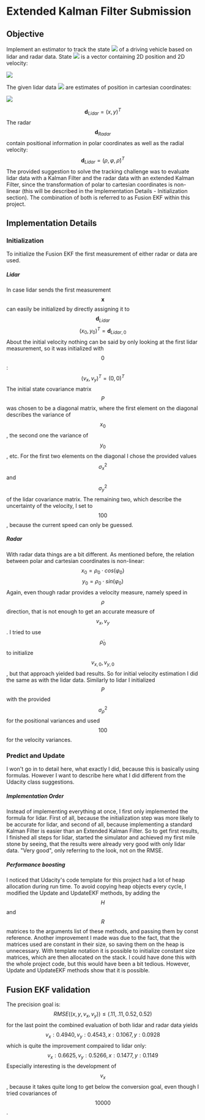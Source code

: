 # Extended Kalman Filter Submission

## Objective
Implement an estimator to track the state <img src="https://render.githubusercontent.com/render/math?math=\mathbf{x}"> of a driving vehicle based on lidar and radar data. State <img src="https://render.githubusercontent.com/render/math?math=\mathbf{x}"> is a vector containing 2D position and 2D velocity:

<img src="https://render.githubusercontent.com/render/math?math=\mathbf{x}=(x, y, v_{x}, v_{y})^{T}">

The given lidar data <img src="https://render.githubusercontent.com/render/math?math=\mathbf{d}_{Lidar}"> are estimates of position in cartesian coordinates:

<img src="https://render.githubusercontent.com/render/math?math=\mathbf{d}_{Lidar}=(x, y)^{T}">

$$\mathbf{d}_{Lidar}=(x, y)^{T}$$
The radar $$\mathbf{d}_{Radar}$$ contain positional information in polar coordinates as well as the radial velocity:
$$\mathbf{d}_{Lidar}=(\rho, \varphi, \dot{\rho})^{T}$$
The provided suggestion to solve the tracking challenge was to evaluate lidar data with a Kalman Filter and the radar data with an extended Kalman Filter, since the transformation of polar to cartesian coordinates is non-linear (this will be described in the Implementation Details - Initialization section). The combination of both is referred to as Fusion EKF within this project.
## Implementation Details
### Initialization
To initialize the Fusion EKF the first measurement of either radar or data are used.
##### Lidar
In case lidar sends the first measurement $$\mathbf{x}$$ can easily be initialized by directly assigning it to $$\mathbf{d}_{Lidar}$$
$$(x_{0}, y_{0})^{T}=\mathbf{d}_{Lidar, 0}$$
About the initial velocity nothing can be said by only looking at the first lidar measurement, so it was initialized with $$0$$: 
$$(v_{x}, v_{y})^{T}=(0, 0)^{T}$$
The initial state covariance matrix $$P$$ was chosen to be a diagonal matrix, where the first element on the diagonal describes the variance of $$x_{0}$$, the second one the variance of $$y_{0}$$, etc. For the first two elements on the diagonal I chose the provided values $$\sigma^{2}_{x}$$ and $$\sigma^{2}_{y}$$ of the lidar covariance matrix. The remaining two, which describe the uncertainty of the velocity, I set to $$100$$, because the current speed can only be guessed.  
##### Radar
With radar data things are a bit different. As mentioned before, the relation between polar and cartesian coordinates is non-linear: 
$$x_{0} = \rho_{0} \cdot cos(\varphi_{0})$$
$$y_{0} = \rho_{0} \cdot sin(\varphi_{0})$$
Again, even though radar provides a velocity measure, namely speed in $$\rho$$ direction, that is not enough to get an accurate measure of $$v_{x}, v_{y}$$. I tried to use $$\dot\rho_{0}$$ to initialize $$v_{x,0}, v_{y,0}$$, but that approach yielded bad results. So for initial velocity estimation I did the same as with the lidar data.
Similarly to lidar I initialized $$P$$ with the provided $$\sigma^{2}_{\rho}$$ for the positional variances and used $$100$$ for the velocity variances.

### Predict and Update
I won't go in to detail here, what exactly I did, because this is basically using formulas. However I want to describe here what I did different from the Udacity class suggestions.
##### Implementation Order
 Instead of implementing everything at once, I first only implemented the formula for lidar. First of all, because the initialization step was more likely to be accurate for lidar, and second of all, because implementing a standard Kalman Filter is easier than an Extended Kalman Filter. So to get first results, I finished all steps for lidar, started the simulator and achieved my first mile stone by seeing, that the results were already very good with only lidar data. "Very good", only referring to the look, not on the RMSE.
 
 ##### Performance boosting
 I noticed that Udacity's code template for this project had a lot of heap allocation during run time. To avoid copying heap objects every cycle, I modified the Update and UpdateEKF methods, by adding the $$H$$ and $$R$$ matrices to the arguments list of these methods, and passing them by const reference. 
 Another improvement I made was due to the fact, that the matrices used are constant in their size, so saving them on the heap is unnecessary. With template notation it is possible to initialize constant size matrices, which are then allocated on the stack. I could have done this with the whole project code, but this would have been a bit tedious. However, Update and UpdateEKF methods show that it is possible.
 
 ## Fusion EKF validation
 The precision goal is:
$$RMSE((x, y, v_{x}, v_{y})) \le (.11, .11, 0.52, 0.52)$$ 
for the last point the combined evaluation of both lidar and radar data yields
$$v_{x}:0.4940,v_{y}:0.4543,x:0.1067,y:0.0928$$
which is quite the improvement compaired to lidar only:
$$v_{x}:0.6625,v_{y}:0.5266,x:0.1477,y:0.1149$$
Especially interesting is the development of $$v_x$$, because it takes quite long to get below the conversion goal, even though I tried covariances of $$10000$$.

 
